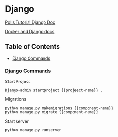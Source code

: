# Django
[Polls Tutorial Django Doc](https://docs.djangoproject.com/en/3.1/intro/tutorial01/#the-development-server)

[Docker and Django docs](https://docs.docker.com/compose/django/)

## Table of Contents
* [Django Commands](#django-commands)


### Django Commands
Start Project
```
Django-admin startproject {{projeect-name}} .
```
Migrations
```
python manage.py makemigrations {{component-name}}
python manage.py migrate {{component-name}}
```
Start server
```
python manage.py runserver
```
